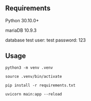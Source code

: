 ## Requirements
Python 30.10.0+

mariaDB 10.9.3

database test
user: test
password: 123

## Usage
```
python3 -m venv .venv

source .venv/bin/activate

pip install -r requirements.txt

uvicorn main:app --reload
```
